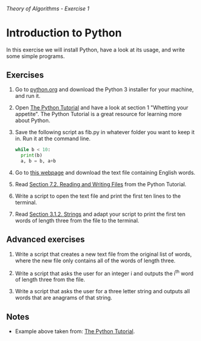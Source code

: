 ###### Theory of Algorithms - Exercise 1
# Introduction to Python

In this exercise we will install Python, have a look at its usage, and write some simple programs.

## Exercises

1. Go to [python.org](http://www.python.org) and download the Python 3 installer for your machine, and run it.

1. Open [The Python Tutorial](https://docs.python.org/3/tutorial/) and have a look at section 1 "Whetting your appetite". The Python Tutorial is a great resource for learning more about Python.


1. Save the following script as fib.py in whatever folder you want to keep it in. Run it at the command line.
   
    ```python
    while b < 10:
      print(b)
      a, b = b, a+b
    ```

1. Go to [this webpage](http://www-personal.umich.edu/~jlawler/wordlist.html) and download the text file containing English words.

1. Read [Section 7.2. Reading and Writing Files](https://docs.python.org/3/tutorial/inputoutput.html#reading-and-writing-files) from the Python Tutorial.

1. Write a script to open the text file and print the first ten lines to the terminal.

1. Read [Section 3.1.2. Strings](https://docs.python.org/3/tutorial/introduction.html#lists) and adapt your script to print the first ten words of length three from the file to the terminal.

## Advanced exercises

1. Write a script that creates a new text file from the original list of words, where the new file only contains all of the words of length three.

1. Write a script that asks the user for an integer i and outputs the i<sup>th</sup> word of length three from the file.

1. Write a script that asks the user for a three letter string and outputs all words that are anagrams of that string.

## Notes

- Example above taken from: [The Python Tutorial](https://docs.python.org/3/tutorial/).
